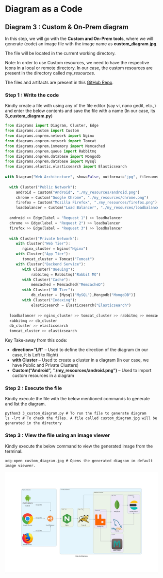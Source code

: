 # Diagram as a Code

## Diagram 3 : Custom & On-Prem diagram

In this step, we will go with the **Custom and On-Prem tools**, where we will generate (code) an image file with the image name as **custom_diagram.jpg**.

The file will be located in the current working directory.

Note: In order to use Custom resources, we need to have the respective icons in a local or remote directory. In our case, the custom resources are present in the directory called *my_resources*.

The files and artifacts are present in this [GitHub Repo](https://github.com/SanthoshNC/Diagram-as-a-Code/tree/master/3_custom_diagram).

### Step 1 : Write the code

Kindly create a file with using any of the file editor (say vi, nano gedit, etc.,) and enter the below contents and save the file with a name (In our case, its **3_custom_diagram.py**)

```python
from diagrams import Diagram, Cluster, Edge
from diagrams.custom import Custom
from diagrams.onprem.network import Nginx
from diagrams.onprem.network import Tomcat
from diagrams.onprem.inmemory import Memcached
from diagrams.onprem.queue import Rabbitmq
from diagrams.onprem.database import Mongodb
from diagrams.onprem.database import Mysql
from diagrams.elastic.elasticsearch import Elasticsearch

with Diagram("Web Architecture", show=False, outformat="jpg", filename="custom_diagram", direction="LR"):
  
  with Cluster("Public Network"):
     android = Custom("Android", "./my_resources/android.png")
     chrome = Custom("Google Chrome", "./my_resources/chrome.png")
     firefox = Custom("Mozilla Firefox", "./my_resources/firefox.png")
     loadbalancer = Custom("Load Balancer", "./my_resources/loadbalancer.png")
                 
  android >> Edge(label = "Request 1") >> loadbalancer
  chrome >> Edge(label = "Request 2") >> loadbalancer
  firefox >> Edge(label = "Request 3") >> loadbalancer
  
  with Cluster("Private Network"):
     with Cluster("Web Tier"):
        nginx_cluster = Nginx("Nginx")
     with Cluster("App Tier"):
        tomcat_cluster = Tomcat("Tomcat")
     with Cluster("Backend Service"):
        with Cluster("Queuing"):
            rabbitmq = Rabbitmq("Rabbit MQ")
        with Cluster("Cache"):
            memcached = Memcached("MemcacheD")
        with Cluster("DB Tier"):
            db_cluster = [Mysql("MySQL"),Mongodb("MongoDB")]
        with Cluster("Indexing"):
            elasticsearch = Elasticsearch("Elasticsearch")
        
  loadbalancer >> nginx_cluster >> tomcat_cluster >> rabbitmq >> memcached
  rabbitmq >> db_cluster
  db_cluster >> elasticsearch
  tomcat_cluster >> elasticsearch
```

Key Take-away from this code:

- **direction=”LR”** – Used to define the direction of the diagram (in our case, it is Left to Right)
- **with Cluster** – Used to create a cluster in a diagram (In our case, we have Public and Private Clusters)
- **Custom(“Android”, “./my_resources/android.png”)** – Used to import custom resources in a diagram


### Step 2 : Execute the file

Kindly execute the file with the below mentioned commands to generate and list the diagram.

```shell
python3 3_custom_diagram.py # To run the file to generate diagram
ls -lrt # To check the files. A file called custom_diagram.jpg will be generated in the directory
```

### Step 3 : View the file using an image viewer

Kindly execute the below command to view the generated image from the terminal.

```shell
xdg-open custom_diagram.jpg # Opens the generated diagram in default image viewver.
```

![custom_diagram.jpg](custom_diagram.jpg "custom_diagram.jpg")
